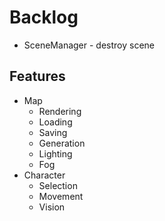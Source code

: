# Backlog
- SceneManager - destroy scene

## Features
- Map
    - Rendering
    - Loading
    - Saving
    - Generation
    - Lighting
    - Fog
- Character
    - Selection
    - Movement
    - Vision

